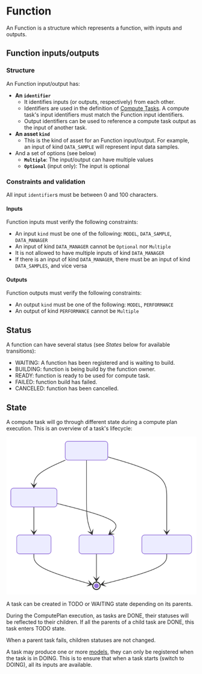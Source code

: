 # Function

An Function is a structure which represents a function, with inputs and outputs.

## Function inputs/outputs

### Structure

An Function input/output has:

- **An `identifier`**
  - It identifies inputs (or outputs, respectively) from each other.
  - Identifiers are used in the definition of [Compute Tasks](./computetask.md). A compute task's input identifiers must match the Function input identifiers.
  - Output identifiers can be used to reference a compute task output as the input of another task.
- **An asset `kind`**
  - This is the kind of asset for an Function input/output. For example, an input of kind `DATA_SAMPLE` will represent input data samples.
- And a set of options (see below)
  - **`Multiple`**: The input/output can have multiple values
  - **`Optional`** (input only): The input is optional

### Constraints and validation

All input `identifier`s must be between 0 and 100 characters.

#### Inputs

Function inputs must verify the following constraints:

- An input `kind` must be one of the following: `MODEL`, `DATA_SAMPLE`, `DATA_MANAGER`
- An input of kind `DATA_MANAGER` cannot be `Optional` nor `Multiple`
- It is not allowed to have multiple inputs of kind `DATA_MANAGER`
- If there is an input of kind `DATA_MANAGER`, there must be an input of kind `DATA_SAMPLES`, and vice versa

#### Outputs

Function outputs must verify the following constraints:

- An output `kind` must be one of the following: `MODEL`, `PERFORMANCE`
- An output of kind `PERFORMANCE` cannot be `Multiple`


## Status

A function can have several status (see _States_ below for available transitions):

- WAITING: A function has been registered and is waiting to build.
- BUILDING: function is being build by the function owner.
- READY:  function is ready to be used for compute task. 
- FAILED: function build has failed.
- CANCELED: function has been cancelled.

## State

A compute task will go through different state during a compute plan execution.
This is an overview of a task's lifecycle:

![](./schemas/function.state.svg)

A task can be created in TODO or WAITING state depending on its parents.

During the ComputePlan execution, as tasks are DONE, their statuses will be reflected to their children.
If all the parents of a child task are DONE, this task enters TODO state.

When a parent task fails, children statuses are not changed.

A task may produce one or more [models](./model.md), they can only be registered when the task is in DOING.
This is to ensure that when a task starts (switch to DOING), all its inputs are available.